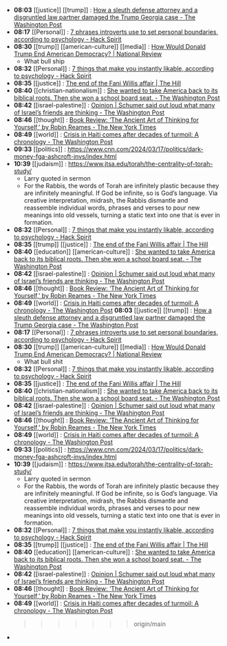 - **08:03** [[justice]] [[trump]] :  [How a sleuth defense attorney and a disgruntled law partner damaged the Trump Georgia case - The Washington Post](https://www.washingtonpost.com/national-security/2024/03/16/fani-willis-misconduct-accusations-ashleigh-merchant/)
- **08:17** [[Personal]] :  [7 phrases introverts use to set personal boundaries, according to psychology - Hack Spirit](https://hackspirit.com/phrases-introverts-use-to-set-personal-boundaries-according-to-psychology/)
- **08:30** [[trump]] [[american-culture]] [[media]] :  [How Would Donald Trump End American Democracy? | National Review](https://www.nationalreview.com/2024/03/how-exactly-would-donald-trump-end-american-democracy/)
	- What bull ship
- **08:32** [[Personal]] :  [7 things that make you instantly likable, according to psychology - Hack Spirit](https://hackspirit.com/things-that-make-you-instantly-likable-according-to-psychology/)
- **08:35** [[justice]] :  [The end of the Fani Willis affair | The Hill](https://thehill.com/opinion/judiciary/4535855-the-end-of-the-fani-willis-affair/)
- **08:40** [[christian-nationalism]] :  [She wanted to take America back to its biblical roots. Then she won a school board seat. - The Washington Post](https://www.washingtonpost.com/politics/2024/03/17/patriot-academy-biblical-citizenship-school-board/)
- **08:42** [[israel-palestine]] :  [Opinion | Schumer said out loud what many of Israel’s friends are thinking - The Washington Post](https://www.washingtonpost.com/opinions/2024/03/16/schumer-israel-gaza-netanyahu/)
- **08:46** [[thought]] :  [Book Review: ‘The Ancient Art of Thinking for Yourself,’ by Robin Reames - The New York Times](https://www.nytimes.com/2024/03/17/books/review/the-ancient-art-of-thinking-for-yourself-robin-reames.html)
- **08:49** [[world]] :  [Crisis in Haiti comes after decades of turmoil: A chronology - The Washington Post](https://www.washingtonpost.com/world/2024/03/16/haiti-crisis-history-timeline/)
- **09:33** [[politics]] :  https://www.cnn.com/2024/03/17/politics/dark-money-fga-ashcroft-invs/index.html
- **10:39** [[judaism]] :  https://www.jtsa.edu/torah/the-centrality-of-torah-study/
	- Larry quoted in sermon
	- For the Rabbis, the words of Torah are infinitely plastic because they are infinitely meaningful. If God be infinite, so is God’s language. Via creative interpretation, midrash, the Rabbis dismantle and reassemble individual words, phrases and verses to pour new meanings into old vessels, turning a static text into one that is ever in formation.
- **08:32** [[Personal]] :  [7 things that make you instantly likable, according to psychology - Hack Spirit](https://hackspirit.com/things-that-make-you-instantly-likable-according-to-psychology/)
- **08:35** [[trump]] [[justice]] :  [The end of the Fani Willis affair | The Hill](https://thehill.com/opinion/judiciary/4535855-the-end-of-the-fani-willis-affair/)
- **08:40** [[education]] [[american-culture]] :  [She wanted to take America back to its biblical roots. Then she won a school board seat. - The Washington Post](https://www.washingtonpost.com/politics/2024/03/17/patriot-academy-biblical-citizenship-school-board/)
- **08:42** [[israel-palestine]] :  [Opinion | Schumer said out loud what many of Israel’s friends are thinking - The Washington Post](https://www.washingtonpost.com/opinions/2024/03/16/schumer-israel-gaza-netanyahu/)
- **08:46** [[thought]] :  [Book Review: ‘The Ancient Art of Thinking for Yourself,’ by Robin Reames - The New York Times](https://www.nytimes.com/2024/03/17/books/review/the-ancient-art-of-thinking-for-yourself-robin-reames.html)
- **08:49** [[world]] :  [Crisis in Haiti comes after decades of turmoil: A chronology - The Washington Post](https://www.washingtonpost.com/world/2024/03/16/haiti-crisis-history-timeline/)
  **08:03** [[justice]] [[trump]] :  [How a sleuth defense attorney and a disgruntled law partner damaged the Trump Georgia case - The Washington Post](https://www.washingtonpost.com/national-security/2024/03/16/fani-willis-misconduct-accusations-ashleigh-merchant/)
- **08:17** [[Personal]] :  [7 phrases introverts use to set personal boundaries, according to psychology - Hack Spirit](https://hackspirit.com/phrases-introverts-use-to-set-personal-boundaries-according-to-psychology/)
- **08:30** [[trump]] [[american-culture]] [[media]] :  [How Would Donald Trump End American Democracy? | National Review](https://www.nationalreview.com/2024/03/how-exactly-would-donald-trump-end-american-democracy/)
	- What bull shit
- **08:32** [[Personal]] :  [7 things that make you instantly likable, according to psychology - Hack Spirit](https://hackspirit.com/things-that-make-you-instantly-likable-according-to-psychology/)
- **08:35** [[justice]] :  [The end of the Fani Willis affair | The Hill](https://thehill.com/opinion/judiciary/4535855-the-end-of-the-fani-willis-affair/)
- **08:40** [[christian-nationalism]] :  [She wanted to take America back to its biblical roots. Then she won a school board seat. - The Washington Post](https://www.washingtonpost.com/politics/2024/03/17/patriot-academy-biblical-citizenship-school-board/)
- **08:42** [[israel-palestine]] :  [Opinion | Schumer said out loud what many of Israel’s friends are thinking - The Washington Post](https://www.washingtonpost.com/opinions/2024/03/16/schumer-israel-gaza-netanyahu/)
- **08:46** [[thought]] :  [Book Review: ‘The Ancient Art of Thinking for Yourself,’ by Robin Reames - The New York Times](https://www.nytimes.com/2024/03/17/books/review/the-ancient-art-of-thinking-for-yourself-robin-reames.html)
- **08:49** [[world]] :  [Crisis in Haiti comes after decades of turmoil: A chronology - The Washington Post](https://www.washingtonpost.com/world/2024/03/16/haiti-crisis-history-timeline/)
- **09:33** [[politics]] :  https://www.cnn.com/2024/03/17/politics/dark-money-fga-ashcroft-invs/index.html
- **10:39** [[judaism]] :  https://www.jtsa.edu/torah/the-centrality-of-torah-study/
	- Larry quoted in sermon
	- For the Rabbis, the words of Torah are infinitely plastic because they are infinitely meaningful. If God be infinite, so is God’s language. Via creative interpretation, midrash, the Rabbis dismantle and reassemble individual words, phrases and verses to pour new meanings into old vessels, turning a static text into one that is ever in formation.
- **08:32** [[Personal]] :  [7 things that make you instantly likable, according to psychology - Hack Spirit](https://hackspirit.com/things-that-make-you-instantly-likable-according-to-psychology/)
- **08:35** [[trump]] [[justice]] :  [The end of the Fani Willis affair | The Hill](https://thehill.com/opinion/judiciary/4535855-the-end-of-the-fani-willis-affair/)
- **08:40** [[education]] [[american-culture]] :  [She wanted to take America back to its biblical roots. Then she won a school board seat. - The Washington Post](https://www.washingtonpost.com/politics/2024/03/17/patriot-academy-biblical-citizenship-school-board/)
- **08:42** [[israel-palestine]] :  [Opinion | Schumer said out loud what many of Israel’s friends are thinking - The Washington Post](https://www.washingtonpost.com/opinions/2024/03/16/schumer-israel-gaza-netanyahu/)
- **08:46** [[thought]] :  [Book Review: ‘The Ancient Art of Thinking for Yourself,’ by Robin Reames - The New York Times](https://www.nytimes.com/2024/03/17/books/review/the-ancient-art-of-thinking-for-yourself-robin-reames.html)
- **08:49** [[world]] :  [Crisis in Haiti comes after decades of turmoil: A chronology - The Washington Post](https://www.washingtonpost.com/world/2024/03/16/haiti-crisis-history-timeline/)
  >>>>>>> origin/main
-